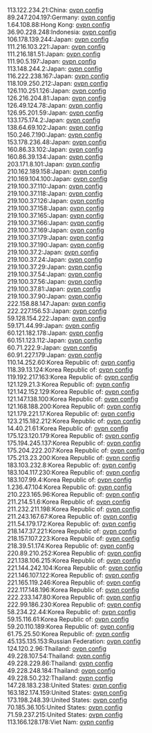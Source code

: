 113.122.234.21:China: [ovpn config](vpn/113_122_234_21.ovpn)  
89.247.204.197:Germany: [ovpn config](vpn/89_247_204_197.ovpn)  
1.64.108.88:Hong Kong: [ovpn config](vpn/1_64_108_88.ovpn)  
36.90.228.248:Indonesia: [ovpn config](vpn/36_90_228_248.ovpn)  
106.178.139.244:Japan: [ovpn config](vpn/106_178_139_244.ovpn)  
111.216.103.221:Japan: [ovpn config](vpn/111_216_103_221.ovpn)  
111.216.181.51:Japan: [ovpn config](vpn/111_216_181_51.ovpn)  
111.90.5.197:Japan: [ovpn config](vpn/111_90_5_197.ovpn)  
113.148.244.2:Japan: [ovpn config](vpn/113_148_244_2.ovpn)  
116.222.238.167:Japan: [ovpn config](vpn/116_222_238_167.ovpn)  
118.109.250.212:Japan: [ovpn config](vpn/118_109_250_212.ovpn)  
126.110.251.126:Japan: [ovpn config](vpn/126_110_251_126.ovpn)  
126.216.204.81:Japan: [ovpn config](vpn/126_216_204_81.ovpn)  
126.49.124.78:Japan: [ovpn config](vpn/126_49_124_78.ovpn)  
126.95.201.59:Japan: [ovpn config](vpn/126_95_201_59.ovpn)  
133.175.174.2:Japan: [ovpn config](vpn/133_175_174_2.ovpn)  
138.64.69.102:Japan: [ovpn config](vpn/138_64_69_102.ovpn)  
150.246.7.190:Japan: [ovpn config](vpn/150_246_7_190.ovpn)  
153.178.236.48:Japan: [ovpn config](vpn/153_178_236_48.ovpn)  
160.86.33.102:Japan: [ovpn config](vpn/160_86_33_102.ovpn)  
160.86.39.134:Japan: [ovpn config](vpn/160_86_39_134.ovpn)  
203.171.8.101:Japan: [ovpn config](vpn/203_171_8_101.ovpn)  
210.162.189.158:Japan: [ovpn config](vpn/210_162_189_158.ovpn)  
210.169.104.100:Japan: [ovpn config](vpn/210_169_104_100.ovpn)  
219.100.37.110:Japan: [ovpn config](vpn/219_100_37_110.ovpn)  
219.100.37.118:Japan: [ovpn config](vpn/219_100_37_118.ovpn)  
219.100.37.126:Japan: [ovpn config](vpn/219_100_37_126.ovpn)  
219.100.37.158:Japan: [ovpn config](vpn/219_100_37_158.ovpn)  
219.100.37.165:Japan: [ovpn config](vpn/219_100_37_165.ovpn)  
219.100.37.166:Japan: [ovpn config](vpn/219_100_37_166.ovpn)  
219.100.37.169:Japan: [ovpn config](vpn/219_100_37_169.ovpn)  
219.100.37.179:Japan: [ovpn config](vpn/219_100_37_179.ovpn)  
219.100.37.190:Japan: [ovpn config](vpn/219_100_37_190.ovpn)  
219.100.37.2:Japan: [ovpn config](vpn/219_100_37_2.ovpn)  
219.100.37.24:Japan: [ovpn config](vpn/219_100_37_24.ovpn)  
219.100.37.29:Japan: [ovpn config](vpn/219_100_37_29.ovpn)  
219.100.37.54:Japan: [ovpn config](vpn/219_100_37_54.ovpn)  
219.100.37.56:Japan: [ovpn config](vpn/219_100_37_56.ovpn)  
219.100.37.81:Japan: [ovpn config](vpn/219_100_37_81.ovpn)  
219.100.37.90:Japan: [ovpn config](vpn/219_100_37_90.ovpn)  
222.158.88.147:Japan: [ovpn config](vpn/222_158_88_147.ovpn)  
222.227.156.53:Japan: [ovpn config](vpn/222_227_156_53.ovpn)  
59.128.154.222:Japan: [ovpn config](vpn/59_128_154_222.ovpn)  
59.171.44.99:Japan: [ovpn config](vpn/59_171_44_99.ovpn)  
60.121.182.178:Japan: [ovpn config](vpn/60_121_182_178.ovpn)  
60.151.123.112:Japan: [ovpn config](vpn/60_151_123_112.ovpn)  
60.71.222.9:Japan: [ovpn config](vpn/60_71_222_9.ovpn)  
60.91.227.179:Japan: [ovpn config](vpn/60_91_227_179.ovpn)  
110.14.252.60:Korea Republic of: [ovpn config](vpn/110_14_252_60.ovpn)  
118.39.13.124:Korea Republic of: [ovpn config](vpn/118_39_13_124.ovpn)  
119.192.217.163:Korea Republic of: [ovpn config](vpn/119_192_217_163.ovpn)  
121.129.21.3:Korea Republic of: [ovpn config](vpn/121_129_21_3.ovpn)  
121.142.152.129:Korea Republic of: [ovpn config](vpn/121_142_152_129.ovpn)  
121.147.138.100:Korea Republic of: [ovpn config](vpn/121_147_138_100.ovpn)  
121.168.188.200:Korea Republic of: [ovpn config](vpn/121_168_188_200.ovpn)  
121.179.221.17:Korea Republic of: [ovpn config](vpn/121_179_221_17.ovpn)  
123.215.182.212:Korea Republic of: [ovpn config](vpn/123_215_182_212.ovpn)  
14.40.21.61:Korea Republic of: [ovpn config](vpn/14_40_21_61.ovpn)  
175.123.120.179:Korea Republic of: [ovpn config](vpn/175_123_120_179.ovpn)  
175.194.245.137:Korea Republic of: [ovpn config](vpn/175_194_245_137.ovpn)  
175.204.222.207:Korea Republic of: [ovpn config](vpn/175_204_222_207.ovpn)  
175.213.23.200:Korea Republic of: [ovpn config](vpn/175_213_23_200.ovpn)  
183.103.232.8:Korea Republic of: [ovpn config](vpn/183_103_232_8.ovpn)  
183.104.117.230:Korea Republic of: [ovpn config](vpn/183_104_117_230.ovpn)  
183.107.99.4:Korea Republic of: [ovpn config](vpn/183_107_99_4.ovpn)  
1.236.47.104:Korea Republic of: [ovpn config](vpn/1_236_47_104.ovpn)  
210.223.165.96:Korea Republic of: [ovpn config](vpn/210_223_165_96.ovpn)  
211.214.51.6:Korea Republic of: [ovpn config](vpn/211_214_51_6.ovpn)  
211.232.211.198:Korea Republic of: [ovpn config](vpn/211_232_211_198.ovpn)  
211.243.167.67:Korea Republic of: [ovpn config](vpn/211_243_167_67.ovpn)  
211.54.179.172:Korea Republic of: [ovpn config](vpn/211_54_179_172.ovpn)  
218.147.37.221:Korea Republic of: [ovpn config](vpn/218_147_37_221.ovpn)  
218.157.107.223:Korea Republic of: [ovpn config](vpn/218_157_107_223.ovpn)  
218.39.51.174:Korea Republic of: [ovpn config](vpn/218_39_51_174.ovpn)  
220.89.210.252:Korea Republic of: [ovpn config](vpn/220_89_210_252.ovpn)  
221.138.106.215:Korea Republic of: [ovpn config](vpn/221_138_106_215.ovpn)  
221.144.242.104:Korea Republic of: [ovpn config](vpn/221_144_242_104.ovpn)  
221.146.107.122:Korea Republic of: [ovpn config](vpn/221_146_107_122.ovpn)  
221.165.119.246:Korea Republic of: [ovpn config](vpn/221_165_119_246.ovpn)  
222.117.148.196:Korea Republic of: [ovpn config](vpn/222_117_148_196.ovpn)  
222.233.147.80:Korea Republic of: [ovpn config](vpn/222_233_147_80.ovpn)  
222.99.186.230:Korea Republic of: [ovpn config](vpn/222_99_186_230.ovpn)  
58.234.22.44:Korea Republic of: [ovpn config](vpn/58_234_22_44.ovpn)  
59.15.116.61:Korea Republic of: [ovpn config](vpn/59_15_116_61.ovpn)  
59.20.110.189:Korea Republic of: [ovpn config](vpn/59_20_110_189.ovpn)  
61.75.25.50:Korea Republic of: [ovpn config](vpn/61_75_25_50.ovpn)  
45.135.135.153:Russian Federation: [ovpn config](vpn/45_135_135_153.ovpn)  
124.120.2.96:Thailand: [ovpn config](vpn/124_120_2_96.ovpn)  
49.228.107.54:Thailand: [ovpn config](vpn/49_228_107_54.ovpn)  
49.228.229.86:Thailand: [ovpn config](vpn/49_228_229_86.ovpn)  
49.228.248.184:Thailand: [ovpn config](vpn/49_228_248_184.ovpn)  
49.228.50.232:Thailand: [ovpn config](vpn/49_228_50_232.ovpn)  
147.28.183.238:United States: [ovpn config](vpn/147_28_183_238.ovpn)  
163.182.174.159:United States: [ovpn config](vpn/163_182_174_159.ovpn)  
173.198.248.39:United States: [ovpn config](vpn/173_198_248_39.ovpn)  
70.185.36.105:United States: [ovpn config](vpn/70_185_36_105.ovpn)  
71.59.237.215:United States: [ovpn config](vpn/71_59_237_215.ovpn)  
113.166.128.178:Viet Nam: [ovpn config](vpn/113_166_128_178.ovpn)  
